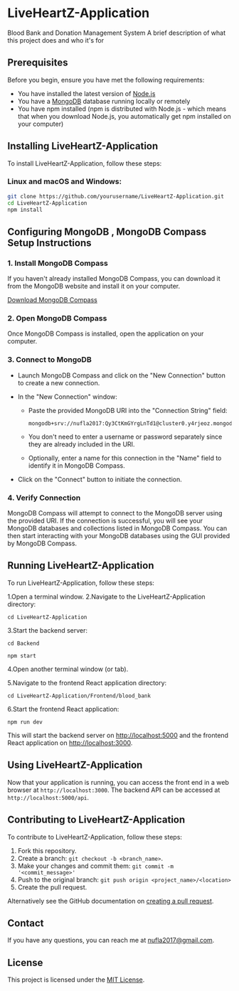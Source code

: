 # LiveHeartZ-Application
Blood Bank and Donation Management System
A brief description of what this project does and who it's for

## Prerequisites

Before you begin, ensure you have met the following requirements:
* You have installed the latest version of [Node.js](https://nodejs.org/)
* You have a [MongoDB](https://www.mongodb.com/) database running locally or remotely
* You have npm installed (npm is distributed with Node.js - which means that when you download Node.js, you automatically get npm installed on your computer)

## Installing LiveHeartZ-Application

To install LiveHeartZ-Application, follow these steps:

### Linux and macOS and Windows:

```bash
git clone https://github.com/yourusername/LiveHeartZ-Application.git
cd LiveHeartZ-Application
npm install
```

## Configuring MongoDB , MongoDB Compass Setup Instructions

### 1. Install MongoDB Compass

If you haven't already installed MongoDB Compass, you can download it from the MongoDB website and install it on your computer.

[Download MongoDB Compass](https://www.mongodb.com/try/download/compass)

### 2. Open MongoDB Compass

Once MongoDB Compass is installed, open the application on your computer.

### 3. Connect to MongoDB

- Launch MongoDB Compass and click on the "New Connection" button to create a new connection.

- In the "New Connection" window:
  - Paste the provided MongoDB URI into the "Connection String" field:
    ```
    mongodb+srv://nufla2017:Qy3CtKmGYrgLnTd1@cluster0.y4rjeoz.mongodb.net/LiveHeartz
    ```

  - You don't need to enter a username or password separately since they are already included in the URI.

  - Optionally, enter a name for this connection in the "Name" field to identify it in MongoDB Compass.

- Click on the "Connect" button to initiate the connection.

### 4. Verify Connection

MongoDB Compass will attempt to connect to the MongoDB server using the provided URI. If the connection is successful, you will see your MongoDB databases and collections listed in MongoDB Compass. You can then start interacting with your MongoDB databases using the GUI provided by MongoDB Compass.

## Running LiveHeartZ-Application

To run LiveHeartZ-Application, follow these steps:

1.Open a terminal window.
2.Navigate to the LiveHeartZ-Application directory:

`cd LiveHeartZ-Application`

3.Start the backend server:

`cd Backend`

`npm start`

4.Open another terminal window (or tab).

5.Navigate to the frontend React application directory:

`cd LiveHeartZ-Application/Frontend/blood_bank`

6.Start the frontend React application:

`npm run dev`

This will start the backend server on [http://localhost:5000](http://localhost:5000) and the frontend React application on [http://localhost:3000](http://localhost:3000).


## Using LiveHeartZ-Application

Now that your application is running, you can access the front end in a web browser at `http://localhost:3000`.
The backend API can be accessed at `http://localhost:5000/api`.

## Contributing to LiveHeartZ-Application

To contribute to LiveHeartZ-Application, follow these steps:

1. Fork this repository.
2. Create a branch: `git checkout -b <branch_name>`.
3. Make your changes and commit them: `git commit -m '<commit_message>'`
4. Push to the original branch: `git push origin <project_name>/<location>`
5. Create the pull request.

Alternatively see the GitHub documentation on [creating a pull request](https://docs.github.com/en/github/collaborating-with-issues-and-pull-requests/creating-a-pull-request).

## Contact

If you have any questions, you can reach me at [nufla2017@gmail.com](mailto:nufla2017@gmail.com).

## License

This project is licensed under the [MIT License](https://opensource.org/licenses/MIT).

